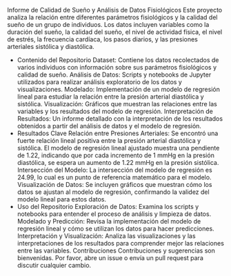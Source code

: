 Informe de Calidad de Sueño y Análisis de Datos Fisiológicos
Este proyecto analiza la relación entre diferentes parámetros fisiológicos y la calidad del sueño de un grupo de individuos. Los datos incluyen variables como la duración del sueño, la calidad del sueño, el nivel de actividad física, el nivel de estrés, la frecuencia cardíaca, los pasos diarios, y las presiones arteriales sistólica y diastólica.

* Contenido del Repositorio
Dataset: Contiene los datos recolectados de varios individuos con información sobre sus parámetros fisiológicos y calidad de sueño.
Análisis de Datos: Scripts y notebooks de Jupyter utilizados para realizar análisis exploratorio de los datos y visualizaciones.
Modelado: Implementación de un modelo de regresión lineal para estudiar la relación entre la presión arterial diastólica y sistólica.
Visualización: Gráficos que muestran las relaciones entre las variables y los resultados del modelo de regresión.
Interpretación de Resultados: Un informe detallado con la interpretación de los resultados obtenidos a partir del análisis de datos y el modelo de regresión.
* Resultados Clave
Relación entre Presiones Arteriales: Se encontró una fuerte relación lineal positiva entre la presión arterial diastólica y sistólica. El modelo de regresión lineal ajustado muestra una pendiente de 1.22, indicando que por cada incremento de 1 mmHg en la presión diastólica, se espera un aumento de 1.22 mmHg en la presión sistólica.
Intersección del Modelo: La intersección del modelo de regresión es 24.99, lo cual es un punto de referencia matemático para el modelo.
Visualización de Datos: Se incluyen gráficos que muestran cómo los datos se ajustan al modelo de regresión, confirmando la validez del modelo lineal para estos datos.
* Uso del Repositorio
Exploración de Datos: Examina los scripts y notebooks para entender el proceso de análisis y limpieza de datos.
Modelado y Predicción: Revisa la implementación del modelo de regresión lineal y cómo se utilizan los datos para hacer predicciones.
Interpretación y Visualización: Analiza las visualizaciones y las interpretaciones de los resultados para comprender mejor las relaciones entre las variables.
Contribuciones
Contribuciones y sugerencias son bienvenidas. Por favor, abre un issue o envía un pull request para discutir cualquier cambio.